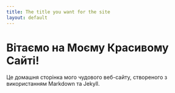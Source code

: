 ```yaml
---
title: The title you want for the site
layout: default
---
```


# Вітаємо на Моєму Красивому Сайті!

Це домашня сторінка мого чудового веб-сайту, створеного з використанням Markdown та Jekyll.
